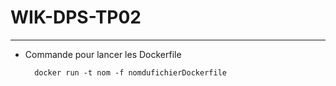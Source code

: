 # WIK-DPS-TP02

---

- Commande pour lancer les Dockerfile

  ```
    docker run -t nom -f nomdufichierDockerfile
  ```
